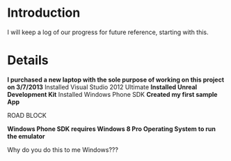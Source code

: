 # Introduction #

I will keep a log of our progress for future reference, starting with this.


# Details #

**I purchased a new laptop with the sole purpose of working on this project on 3/7/2013** Installed Visual Studio 2012 Ultimate
**Installed Unreal Development Kit** Installed Windows Phone SDK
**Created my first sample App**

ROAD BLOCK

**Windows Phone SDK requires Windows 8 Pro Operating System to run the emulator**

Why do you do this to me Windows???